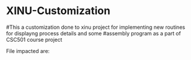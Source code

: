 # XINU-Customization
#This a customization done to xinu project for implementing new routines for displayng process details and some
#assembly program as a part of CSC501 course project

File impacted are:
